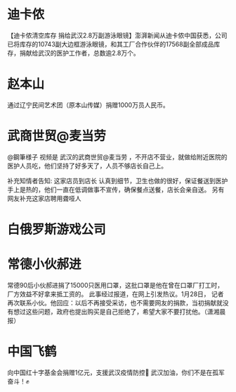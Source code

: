 # 迪卡侬

【迪卡侬清空库存 捐给武汉2.8万副游泳眼镜】澎湃新闻从迪卡侬中国获悉，公司已将库存的10743副大边框游泳眼镜，和其工厂合作伙伴的17568副全部成品库存，捐献给武汉的医护工作者，总数逾2.8万个。 

# 赵本山

通过辽宁民间艺术团（原本山传媒）捐赠1000万员人民币。

# 武商世贸@麦当劳

@鋼筆様子
视频是 武汉的武商世贸@麦当劳 ，不开店不营业，就做给附近医院的医护人员吃，他们坚持了好多天了，人员不够店长自己上。

补充知情者告知: 这家店员到店长 认真到细节，卫生也做的很好，保证餐送到医护手上是热的，他们一直在低调做事不宣传，确保餐点送餐，店长会亲自送。
另有网友补充这家店聘用聋哑人

# 白俄罗斯游戏公司

# 常德小伙郝进

常德90后小伙郝进捐了15000只医用口罩，这批口罩是他在曾在口罩厂打工时，厂方效益不好拿来抵工资的。
此事经过报道，在网上引发热议。1月28日， 记者再次联系小伙。他回应：以后不再接受采访，也不需要网友的捐款，当初捐献就没有想过这些问题，政府也提出购买是自己拒绝了，希望大家不要打扰他。（潇湘晨报）

# 中国飞鹤

向中国红十字基金会捐赠1亿元，支援武汉疫情防控💪
武汉加油，你们不是在孤军奋斗！✊ ​​​​

